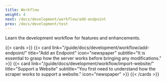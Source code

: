 ```yaml
---
title: Workflow
weight: 4
next: /docs/development/workflow/add-endpoint
prev: /docs/development/test
---
```


Learn the development workflow for features and enhancements.

{{< cards >}}
    {{< card link="/guide/docs/development/workflow/add-endpoint/" 
             title="Add an Endpoint" 
             icon="newspaper"
             subtitle="It is essential to grasp how the server works before bringing any modifications." >}}
    {{< card link="/guide/docs/development/workflow/import-website/" 
             title="Support a Website" 
             subtitle="You first need to understand how the scraper works to support a website."
             icon="newspaper" >}}
{{< /cards >}}
